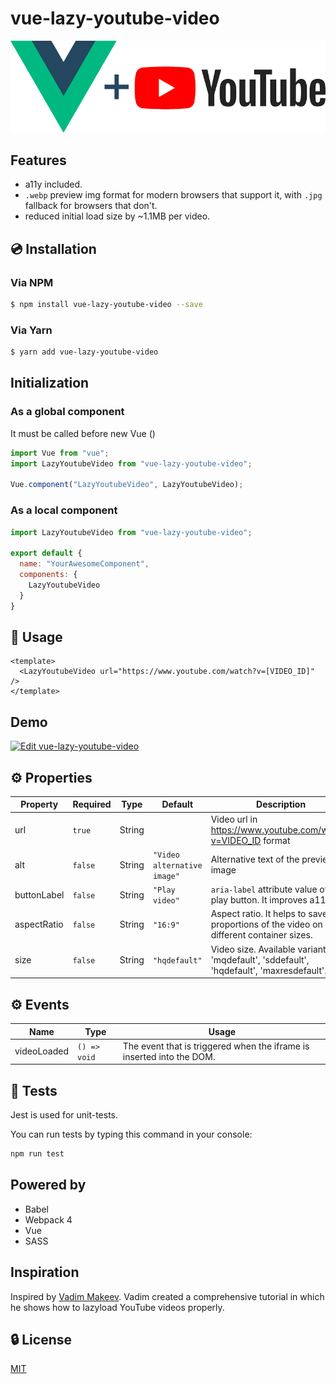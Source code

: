 # vue-lazy-youtube-video

![Vue.js logo plus YouTube logo](./assets/img.jpg)

## Features

* a11y included.
* `.webp` preview img format for modern browsers that support it, with `.jpg` fallback for browsers that don't.
* reduced initial load size by ~1.1MB per video.

## 💿 Installation

### Via NPM

```bash
$ npm install vue-lazy-youtube-video --save
```
### Via Yarn

```bash
$ yarn add vue-lazy-youtube-video
```

## Initialization

### As a global component

It must be called before new Vue ()

```javascript
import Vue from "vue";
import LazyYoutubeVideo from "vue-lazy-youtube-video";

Vue.component("LazyYoutubeVideo", LazyYoutubeVideo);
```

### As a local component

```javascript
import LazyYoutubeVideo from "vue-lazy-youtube-video";

export default {
  name: "YourAwesomeComponent",
  components: {
    LazyYoutubeVideo
  }
}
```

## 🚀 Usage

```vue
<template>
  <LazyYoutubeVideo url="https://www.youtube.com/watch?v=[VIDEO_ID]" />
</template>
```

## Demo

[![Edit vue-lazy-youtube-video](https://codesandbox.io/static/img/play-codesandbox.svg)](https://codesandbox.io/s/x7nrwxq6qo)

## ⚙️ Properties

| Property    | Required | Type   | Default                     | Description                                                                           |
|-------------|----------|--------|-----------------------------|---------------------------------------------------------------------------------------|
| url         | `true`   | String |                             | Video url in https://www.youtube.com/watch?v=VIDEO_ID format                          |
| alt         | `false`  | String | `"Video alternative image"` | Alternative text of the preview image                                                 |
| buttonLabel | `false`  | String | `"Play video"`              | `aria-label` attribute value of the play button. It improves a11y.                    |
| aspectRatio | `false`  | String | `"16:9"`                    | Aspect ratio. It helps to save proportions of the video on different container sizes. |
| size        | `false`  | String | `"hqdefault"`               | Video size. Available variants 'mqdefault', 'sddefault', 'hqdefault', 'maxresdefault'.|

## ⚙️ Events

| Name        | Type         | Usage                                                                 |
| ----------- | ------------ | --------------------------------------------------------------------- |
| videoLoaded | `() => void` | The event that is triggered when the iframe is inserted into the DOM. |

## 💉 Tests
Jest is used for unit-tests.

You can run tests by typing this command in your console:

```bash
npm run test
```

## Powered by

* Babel
* Webpack 4
* Vue
* SASS

## Inspiration

Inspired by [Vadim Makeev](https://pepelsbey.net). Vadim created a comprehensive tutorial in which he shows how to lazyload YouTube videos properly.

## 🔒 License

[MIT](http://opensource.org/licenses/MIT)